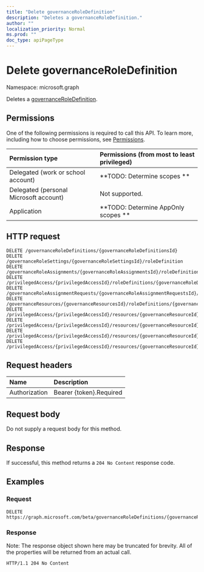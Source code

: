 ```yaml
---
title: "Delete governanceRoleDefinition"
description: "Deletes a governanceRoleDefinition."
author: ""
localization_priority: Normal
ms.prod: ""
doc_type: apiPageType
---
```


# Delete governanceRoleDefinition

Namespace: microsoft.graph

Deletes a [governanceRoleDefinition](../resources/governanceroledefinition.md).

## Permissions
One of the following permissions is required to call this API. To learn more, including how to choose permissions, see [Permissions](/concepts/permissions-reference.md).

|Permission type|Permissions (from most to least privileged)|
|:---|:---|
|Delegated (work or school account)|**TODO: Determine scopes **|
|Delegated (personal Microsoft account)|Not supported.|
|Application|**TODO: Determine AppOnly scopes **|

## HTTP request
<!-- {
  "blockType": "ignored"
}
-->
``` http
DELETE /governanceRoleDefinitions/{governanceRoleDefinitionsId}
DELETE /governanceRoleSettings/{governanceRoleSettingsId}/roleDefinition
DELETE /governanceRoleAssignments/{governanceRoleAssignmentsId}/roleDefinition
DELETE /privilegedAccess/{privilegedAccessId}/roleDefinitions/{governanceRoleDefinitionId}
DELETE /governanceRoleAssignmentRequests/{governanceRoleAssignmentRequestsId}/roleDefinition
DELETE /governanceResources/{governanceResourcesId}/roleDefinitions/{governanceRoleDefinitionId}
DELETE /privilegedAccess/{privilegedAccessId}/resources/{governanceResourceId}/roleDefinitions/{governanceRoleDefinitionId}
DELETE /privilegedAccess/{privilegedAccessId}/resources/{governanceResourceId}/roleAssignments/{governanceRoleAssignmentId}/roleDefinition
DELETE /privilegedAccess/{privilegedAccessId}/resources/{governanceResourceId}/roleDefinitions/{governanceRoleDefinitionId}/roleSetting/roleDefinition
DELETE /privilegedAccess/{privilegedAccessId}/resources/{governanceResourceId}/roleAssignmentRequests/{governanceRoleAssignmentRequestId}/roleDefinition
```

## Request headers
|Name|Description|
|:---|:---|
|Authorization|Bearer {token}.Required|

## Request body
Do not supply a request body for this method.

## Response
If successful, this method returns a `204 No Content` response code.

## Examples

### Request
<!-- {
  "blockType": "request",
  "name": "delete_governanceroledefinition"
}
-->
``` http
DELETE https://graph.microsoft.com/beta/governanceRoleDefinitions/{governanceRoleDefinitionsId}
```

### Response
Note: The response object shown here may be truncated for brevity. All of the properties will be returned from an actual call.
<!-- {
  "blockType": "response",
  "truncated": true
}
-->
``` http
HTTP/1.1 204 No Content
```

